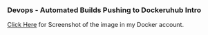 ### Devops - Automated Builds Pushing to Dockeruhub Intro
[Click Here](https://github.com/VamsiNayunipati/Docker_HW8/blob/main/dkrhub_image.png) for Screenshot of the image in my Docker account.